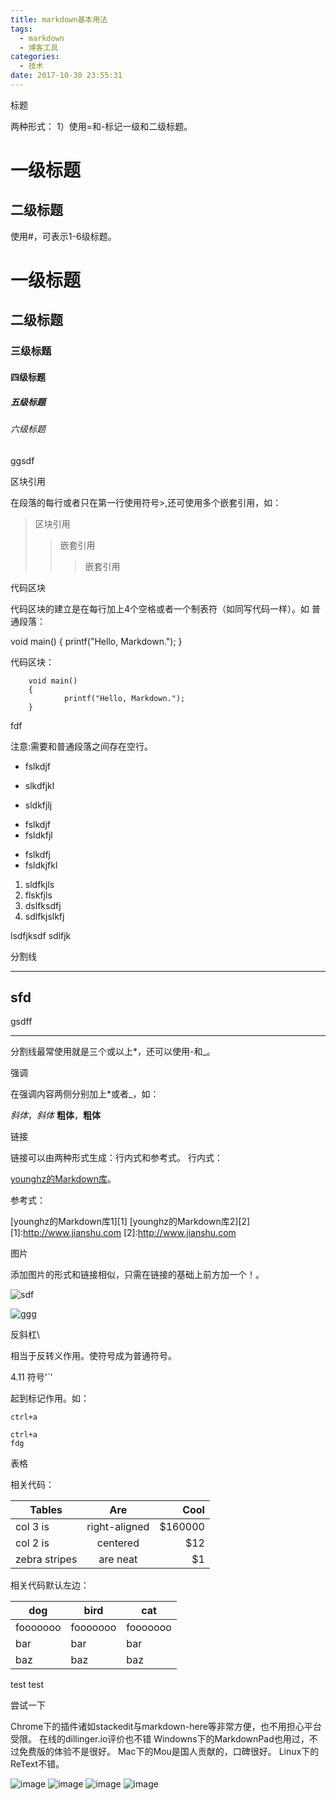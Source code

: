 ```yaml
---
title: markdown基本用法
tags:
  - markdown
  - 博客工具
categories:
  - 技术
date: 2017-10-30 23:55:31
---
```


标题

两种形式：
1）使用=和-标记一级和二级标题。

一级标题
=========
二级标题
---------

使用#，可表示1-6级标题。

# 一级标题
## 二级标题
### 三级标题
#### 四级标题
##### 五级标题
###### 六级标题

ggsdf

区块引用

在段落的每行或者只在第一行使用符号>,还可使用多个嵌套引用，如：

> 区块引用
>> 嵌套引用
>>> 嵌套引用
    
               
               
代码区块

代码区块的建立是在每行加上4个空格或者一个制表符（如同写代码一样）。如
普通段落：

void main()
{
printf("Hello, Markdown.");
}

代码区块：
    
		void main()
		{
				printf("Hello, Markdown.");
		}
    
 
 
fdf
    

注意:需要和普通段落之间存在空行。

* fslkdjf
* slkdfjkl

* sldkfjlj



+ fslkdjf
+ fsldkfjl
- fslkdfj
- fsldkjfkl
1. sldfkjls
2. flskfjls
3. dslfksdfj
3. sdlfkjslkfj

lsdfjksdf
	sdlfjk
    
    

分割线
***
sfd
---
gsdff
___
分割线最常使用就是三个或以上*，还可以使用-和_。

强调

在强调内容两侧分别加上*或者_，如：

*斜体*，_斜体_
**粗体**，__粗体__

 链接

链接可以由两种形式生成：行内式和参考式。
行内式：

[younghz的Markdown库](http://www.jianshu.com)。

参考式：

[younghz的Markdown库1][1]
[younghz的Markdown库2][2]
[1]:http://www.jianshu.com
[2]:http://www.jianshu.com

 图片

添加图片的形式和链接相似，只需在链接的基础上前方加一个！。

![sdf](http://img02.tooopen.com/images/20151228/tooopen_sy_152967398112.jpg)

![ggg](http://upload-images.jianshu.io/upload_images/259-0ad0d0bfc1c608b6.jpg?imageMogr2/auto-orient/strip%7CimageView2/2/w/1240)

 反斜杠\

相当于反转义作用。使符号成为普通符号。

4.11 符号'`'

起到标记作用。如：

`ctrl+a`

```
ctrl+a
fdg
```

表格

相关代码：

| Tables           | Are           | Cool  |
| -------------  |:-------------:| -----:|
| col 3 is          | right-aligned | $160000 |
| col 2 is           | centered      |   $12 |
| zebra stripes | are neat      |    $1 |

相关代码默认左边：

dog | bird | cat
----|------|----
fooooooo | fooooooo  | fooooooo
bar | bar  | bar
baz | baz  | baz


test test


尝试一下

Chrome下的插件诸如stackedit与markdown-here等非常方便，也不用担心平台受限。
在线的dillinger.io评价也不错
Windowns下的MarkdownPad也用过，不过免费版的体验不是很好。
Mac下的Mou是国人贡献的，口碑很好。
Linux下的ReText不错。

![image](https://airship-lion.github.io/images/1509123167736.jpg)
![image](https://airship-lion.github.io/images/1509125741756.jpg)
![image](https://airship-lion.github.io/images/1509380743583.jpg)
![image](https://airship-lion.github.io/images/1509124759947.jpg)


